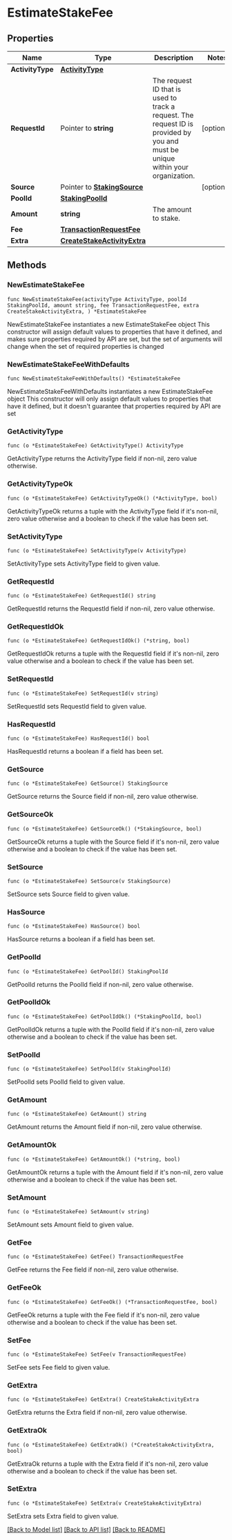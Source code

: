 # EstimateStakeFee

## Properties

Name | Type | Description | Notes
------------ | ------------- | ------------- | -------------
**ActivityType** | [**ActivityType**](ActivityType.md) |  | 
**RequestId** | Pointer to **string** | The request ID that is used to track a request. The request ID is provided by you and must be unique within your organization. | [optional] 
**Source** | Pointer to [**StakingSource**](StakingSource.md) |  | [optional] 
**PoolId** | [**StakingPoolId**](StakingPoolId.md) |  | 
**Amount** | **string** | The amount to stake. | 
**Fee** | [**TransactionRequestFee**](TransactionRequestFee.md) |  | 
**Extra** | [**CreateStakeActivityExtra**](CreateStakeActivityExtra.md) |  | 

## Methods

### NewEstimateStakeFee

`func NewEstimateStakeFee(activityType ActivityType, poolId StakingPoolId, amount string, fee TransactionRequestFee, extra CreateStakeActivityExtra, ) *EstimateStakeFee`

NewEstimateStakeFee instantiates a new EstimateStakeFee object
This constructor will assign default values to properties that have it defined,
and makes sure properties required by API are set, but the set of arguments
will change when the set of required properties is changed

### NewEstimateStakeFeeWithDefaults

`func NewEstimateStakeFeeWithDefaults() *EstimateStakeFee`

NewEstimateStakeFeeWithDefaults instantiates a new EstimateStakeFee object
This constructor will only assign default values to properties that have it defined,
but it doesn't guarantee that properties required by API are set

### GetActivityType

`func (o *EstimateStakeFee) GetActivityType() ActivityType`

GetActivityType returns the ActivityType field if non-nil, zero value otherwise.

### GetActivityTypeOk

`func (o *EstimateStakeFee) GetActivityTypeOk() (*ActivityType, bool)`

GetActivityTypeOk returns a tuple with the ActivityType field if it's non-nil, zero value otherwise
and a boolean to check if the value has been set.

### SetActivityType

`func (o *EstimateStakeFee) SetActivityType(v ActivityType)`

SetActivityType sets ActivityType field to given value.


### GetRequestId

`func (o *EstimateStakeFee) GetRequestId() string`

GetRequestId returns the RequestId field if non-nil, zero value otherwise.

### GetRequestIdOk

`func (o *EstimateStakeFee) GetRequestIdOk() (*string, bool)`

GetRequestIdOk returns a tuple with the RequestId field if it's non-nil, zero value otherwise
and a boolean to check if the value has been set.

### SetRequestId

`func (o *EstimateStakeFee) SetRequestId(v string)`

SetRequestId sets RequestId field to given value.

### HasRequestId

`func (o *EstimateStakeFee) HasRequestId() bool`

HasRequestId returns a boolean if a field has been set.

### GetSource

`func (o *EstimateStakeFee) GetSource() StakingSource`

GetSource returns the Source field if non-nil, zero value otherwise.

### GetSourceOk

`func (o *EstimateStakeFee) GetSourceOk() (*StakingSource, bool)`

GetSourceOk returns a tuple with the Source field if it's non-nil, zero value otherwise
and a boolean to check if the value has been set.

### SetSource

`func (o *EstimateStakeFee) SetSource(v StakingSource)`

SetSource sets Source field to given value.

### HasSource

`func (o *EstimateStakeFee) HasSource() bool`

HasSource returns a boolean if a field has been set.

### GetPoolId

`func (o *EstimateStakeFee) GetPoolId() StakingPoolId`

GetPoolId returns the PoolId field if non-nil, zero value otherwise.

### GetPoolIdOk

`func (o *EstimateStakeFee) GetPoolIdOk() (*StakingPoolId, bool)`

GetPoolIdOk returns a tuple with the PoolId field if it's non-nil, zero value otherwise
and a boolean to check if the value has been set.

### SetPoolId

`func (o *EstimateStakeFee) SetPoolId(v StakingPoolId)`

SetPoolId sets PoolId field to given value.


### GetAmount

`func (o *EstimateStakeFee) GetAmount() string`

GetAmount returns the Amount field if non-nil, zero value otherwise.

### GetAmountOk

`func (o *EstimateStakeFee) GetAmountOk() (*string, bool)`

GetAmountOk returns a tuple with the Amount field if it's non-nil, zero value otherwise
and a boolean to check if the value has been set.

### SetAmount

`func (o *EstimateStakeFee) SetAmount(v string)`

SetAmount sets Amount field to given value.


### GetFee

`func (o *EstimateStakeFee) GetFee() TransactionRequestFee`

GetFee returns the Fee field if non-nil, zero value otherwise.

### GetFeeOk

`func (o *EstimateStakeFee) GetFeeOk() (*TransactionRequestFee, bool)`

GetFeeOk returns a tuple with the Fee field if it's non-nil, zero value otherwise
and a boolean to check if the value has been set.

### SetFee

`func (o *EstimateStakeFee) SetFee(v TransactionRequestFee)`

SetFee sets Fee field to given value.


### GetExtra

`func (o *EstimateStakeFee) GetExtra() CreateStakeActivityExtra`

GetExtra returns the Extra field if non-nil, zero value otherwise.

### GetExtraOk

`func (o *EstimateStakeFee) GetExtraOk() (*CreateStakeActivityExtra, bool)`

GetExtraOk returns a tuple with the Extra field if it's non-nil, zero value otherwise
and a boolean to check if the value has been set.

### SetExtra

`func (o *EstimateStakeFee) SetExtra(v CreateStakeActivityExtra)`

SetExtra sets Extra field to given value.



[[Back to Model list]](../README.md#documentation-for-models) [[Back to API list]](../README.md#documentation-for-api-endpoints) [[Back to README]](../README.md)


